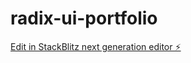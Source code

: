 # radix-ui-portfolio

[Edit in StackBlitz next generation editor ⚡️](https://stackblitz.com/~/github.com/MehmetFaahem/radix-ui-portfolio)